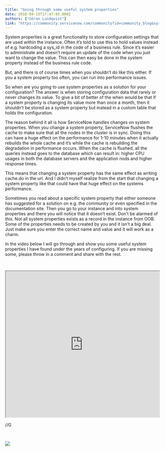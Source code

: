 ```yaml
---
title: "Going through some useful system properties"
date: 2018-04-15T17:47:45.000Z
authors: ["Göran Lundqvist"]
link: "https://community.servicenow.com/community?id=community_blog&sys_id=034e12a4dbe91bc0fc5b7a9e0f961981"
---
```

<p>System properties is a great functionality to store configuration settings that are used within the instance. Often it’s told to use this to hold values instead of e.g. hardcoding a sys_id in the code of a business rule. Since it’s easier to administrate and doesn’t require an update of the code when you just want to change the value. This can then easy be done in the system property instead of the business rule code.</p>
<p>But, and there is of course times when you shouldn’t do like this either. If you a system property too often, you can run into performance issues.</p>
<p>So when are you going to use system properties as a solution for your configuration? The answer is when storing configuration data that rarely or never changes its value. To give a bit of better of the when would be that if a system property is changing its value more than once a month, then it shouldn’t be stored as a system property but instead in a custom table that holds the configuration.</p>
<p>The reason behind it all is how ServiceNow handles changes on system properties. When you change a system property, ServiceNow flushes the cache to make sure that all the nodes in the cluster is in sync. Doing this can have a huge effect on the performance for 1-10 minutes when it actually rebuilds the whole cache and it’s while the cache is rebuilding the degradation in performance occurs. When the cache is flushed, all the queries instead goes to the database which can result in: higher CPU usages in both the database servers and the application nods and higher response times.</p>
<p>This means that changing a system property has the same effect as writing cache.do in the url. And I didn’t myself realize from the start that changing a system property like that could have that huge effect on the systems performance.</p>
<p>Sometimes you read about a specific system property that either someone has suggested for a solution on e.g. the community or even specified in the documentation site. Then you go to your instance and into system properties and there you will notice that it doesn’t exist. Don’t be alarmed of this. Not all system properties exists as a record in the instance from OOB. Some of the properties needs to be created by you and it isn’t a big deal. Just make sure you enter the correct name and value and it will work as a charm.</p>
<p>In the video below I will go through and show you some useful system properties I have found under the years of configuring. If you are missing some, please throw in a comment and share with the rest.</p>
<p> </p>
<p><iframe id="video_tinymce" style="width: 100%; height: 480px;" src="https://www.youtube.com/embed/aX9pSQp76aA"></iframe></p>
<p>//G</p>
<p> </p>
<p><img src="742e5e64dbe91bc0fc5b7a9e0f961944.iix" />  </p>
<p> </p>
<p> </p>
<p> </p>
<p> </p>
<p> </p>